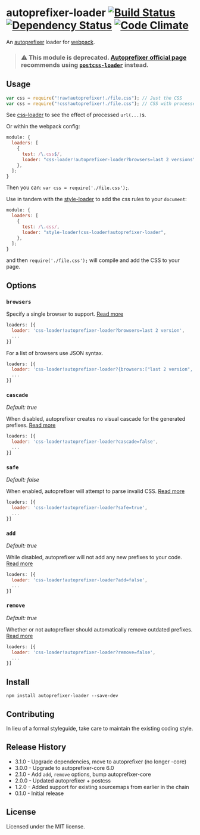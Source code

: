 # autoprefixer-loader [![Build Status](https://travis-ci.org/passy/autoprefixer-loader.svg?branch=master)](https://travis-ci.org/passy/autoprefixer-loader) [![Dependency Status](https://gemnasium.com/passy/autoprefixer-loader.png)](https://gemnasium.com/passy/autoprefixer-loader) [![Code Climate](https://codeclimate.com/github/passy/autoprefixer-loader.png)](https://codeclimate.com/github/passy/autoprefixer-loader)

An [autoprefixer](https://github.com/ai/autoprefixer) loader for [webpack](https://github.com/webpack/webpack).

> ### :warning: This module is deprecated. [Autoprefixer official page](https://github.com/postcss/autoprefixer#webpack) recommends using [`postcss-loader`](https://github.com/postcss/postcss-loader) instead.

## Usage

```js
var css = require("!raw!autoprefixer!./file.css"); // Just the CSS
var css = require("!css!autoprefixer!./file.css"); // CSS with processed url(...)s
```

See [css-loader](https://github.com/webpack/css-loader) to see the effect of processed `url(...)`s.

Or within the webpack config:

```js
module: {
  loaders: [
    {
      test: /\.css$/,
      loader: "css-loader!autoprefixer-loader?browsers=last 2 versions",
    },
  ];
}
```

Then you can: `var css = require('./file.css');`.

Use in tandem with the [style-loader](https://github.com/webpack/style-loader) to add the css rules to your `document`:

```js
module: {
  loaders: [
    {
      test: /\.css/,
      loader: "style-loader!css-loader!autoprefixer-loader",
    },
  ];
}
```

and then `require('./file.css');` will compile and add the CSS to your page.

## Options

### `browsers`

Specify a single browser to support. [Read
more](https://github.com/postcss/autoprefixer#browsers)

```js
loaders: [{
  loader: 'css-loader!autoprefixer-loader?browsers=last 2 version',
  ...
}]
```

For a list of browsers use JSON syntax.

```js
loaders: [{
  loader: 'css-loader!autoprefixer-loader?{browsers:["last 2 version", "Firefox 15"]}',
  ...
}]
```

### `cascade`

_Default: true_

When disabled, autoprefixer creates no visual cascade for the generated
prefixes.
[Read more](https://github.com/postcss/autoprefixer#visual-cascade)

```js
loaders: [{
  loader: 'css-loader!autoprefixer-loader?cascade=false',
  ...
}]
```

### `safe`

_Default: false_

When enabled, autoprefixer will attempt to parse invalid CSS. [Read
more](https://github.com/postcss/autoprefixer-core#safe-mode)

```js
loaders: [{
  loader: 'css-loader!autoprefixer-loader?safe=true',
  ...
}]
```

### `add`

_Default: true_

While disabled, autoprefixer will not add any new prefixes to your code. [Read
more](https://github.com/postcss/autoprefixer#usage)

```js
loaders: [{
  loader: 'css-loader!autoprefixer-loader?add=false',
  ...
}]
```

### `remove`

_Default: true_

Whether or not autoprefixer should automatically remove outdated prefixes. [Read
more](https://github.com/postcss/autoprefixer#usage)

```js
loaders: [{
  loader: 'css-loader!autoprefixer-loader?remove=false',
  ...
}]
```

## Install

`npm install autoprefixer-loader --save-dev`

## Contributing

In lieu of a formal styleguide, take care to maintain the existing coding style.

## Release History

- 3.1.0 - Upgrade dependencies, move to autoprefixer (no longer -core)
- 3.0.0 - Upgrade to autoprefixer-core 6.0
- 2.1.0 - Add `add`, `remove` options, bump autoprefixer-core
- 2.0.0 - Updated autoprefixer + postcss
- 1.2.0 - Added support for existing sourcemaps from earlier in the chain
- 0.1.0 - Initial release

## License

Licensed under the MIT license.
